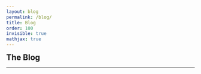 ```yaml
---
layout: blog
permalink: /blog/
title: Blog
order: 100
invisible: true
mathjax: true
---
```


<h2 style="margin-bottom: 7px; margin-top:10px" >  The Blog </h2>

---

